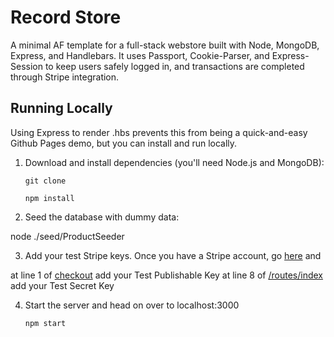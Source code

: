 # Record Store

A minimal AF template for a full-stack webstore built with Node, MongoDB, Express,
and Handlebars. It uses Passport, Cookie-Parser, and Express-Session to keep
users safely logged in, and transactions are completed through Stripe integration.

## Running Locally

Using Express to render .hbs prevents this from being a quick-and-easy Github Pages
demo, but you can install and run locally.

1. Download and install dependencies (you'll need Node.js and MongoDB):

       git clone
    
       npm install

2. Seed the database with dummy data:

  node ./seed/ProductSeeder

3. Add your test Stripe keys. Once you have a Stripe account, go [here](https://dashboard.stripe.com/account/apikeys) and

  at line 1 of [checkout](https://github.com/crashspringfield/record-store/blob/master/public/javascripts/checkout.js) add your Test Publishable Key
  at line 8 of [/routes/index](https://github.com/crashspringfield/record-store/blob/master/routes/index.js) add your Test Secret Key

4. Start the server and head on over to localhost:3000

       npm start
